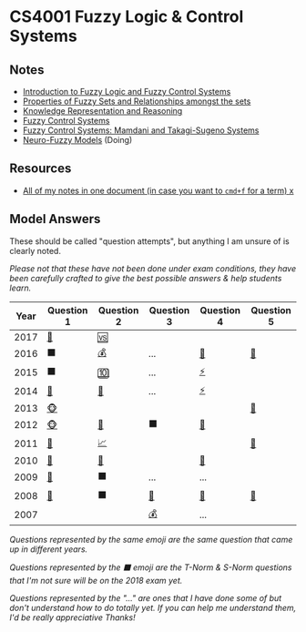 
# CS4001 Fuzzy Logic & Control Systems

## Notes

* [Introduction to Fuzzy Logic and Fuzzy Control Systems](https://github.com/nating/cs-exams/blob/master/assets/notes/fourth-year/fuzzy-logic/notes/0-introduction-to-fuzzy-logic-and-fuzzy-control-systems.md)
* [Properties of Fuzzy Sets and Relationships amongst the sets](https://github.com/nating/cs-exams/blob/master/assets/notes/fourth-year/fuzzy-logic/notes/1-properties-of-fuzzy-sets-and-relationships-amongst-the-sets.md)
* [Knowledge Representation and Reasoning](https://github.com/nating/cs-exams/blob/master/assets/notes/fourth-year/fuzzy-logic/notes/2-knowledge-representation-and-reasoning.md)
* [Fuzzy Control Systems](https://github.com/nating/cs-exams/blob/master/assets/notes/fourth-year/fuzzy-logic/notes/3-fuzzy-control-systems.md)
* [Fuzzy Control Systems: Mamdani and Takagi-Sugeno Systems](https://github.com/nating/cs-exams/blob/master/assets/notes/fourth-year/fuzzy-logic/notes/4-mamdani-and-takagi-sugeno-systems.md)
* [Neuro-Fuzzy Models](https://github.com/nating/cs-exams/blob/master/assets/notes/fourth-year/fuzzy-logic/notes/5-neuro-fuzzy-models.md) (Doing)

## Resources
* [All of my notes in one document (in case you want to `cmd+f` for a term) x](https://github.com/nating/cs-exams/blob/master/assets/notes/fourth-year/fuzzy-logic/notes/all-together.md)

## Model Answers

These should be called "question attempts", but anything I am unsure of is clearly noted.

*Please not that these have not been done under exam conditions, they have been carefully crafted to give the best possible answers & help students learn.*

Year| Question 1|Question 2|Question 3|Question 4|Question 5
----|-----------|----------|----------|----------|----------
2017|[🐳][20171]|[🆚][20172]|          |           |
2016|         ⬛|[💰][20162]|...       |[🐉][20164]|[🔄][20165]
2015|         ⬛|[🔟][20152]|...       |[⚡][20154]|
2014|[🐳][20141]|[🏀][20142]|        ...|[⚡][20144]|
2013|[🐵][20131]|           |          |           |[🔄][20135]
2012|[🐵][20121]|[👮][20122]|         ⬛|[🚗][20124]|
2011|[🐉][20111]|[📈][20112]|           |           |[🔄][20115]
2010|[🐳][20101]|[🏀][20102]|           |[🚗][20104]|
2009|[👫][20091]|         ⬛|        ...|       ...|
2008|[🐳][20081]|         ⬛|[👮][20083]|[🚗][20084]|[🔄][20085]
2007|           |          |[💰][20073]|...       |

*Questions represented by the same emoji are the same question that came up in different years.*

*Questions represented by the ⬛ emoji are the T-Norm & S-Norm questions that I'm not sure will be on the 2018 exam yet.*

*Questions represented by the "..." are ones that I have done some of but don't understand how to do totally yet. If you can help me understand them, I'd be really appreciative Thanks!*

[20071]: https://github.com/nating/cs-exams/blob/master/assets/notes/fourth-year/fuzzy-logic/solutions/2007.md#2007-q1
[20072]: https://github.com/nating/cs-exams/blob/master/assets/notes/fourth-year/fuzzy-logic/solutions/2007.md#2007-q2
[20073]: https://github.com/nating/cs-exams/blob/master/assets/notes/fourth-year/fuzzy-logic/solutions/2007.md#2007-q3
[20074]: https://github.com/nating/cs-exams/blob/master/assets/notes/fourth-year/fuzzy-logic/solutions/2007.md#2007-q4
[20075]: https://github.com/nating/cs-exams/blob/master/assets/notes/fourth-year/fuzzy-logic/solutions/2007.md#2007-q5

[20081]: https://github.com/nating/cs-exams/blob/master/assets/notes/fourth-year/fuzzy-logic/solutions/2008.md#2008-q1
[20082]: https://github.com/nating/cs-exams/blob/master/assets/notes/fourth-year/fuzzy-logic/solutions/2008.md#2008-q2
[20083]: https://github.com/nating/cs-exams/blob/master/assets/notes/fourth-year/fuzzy-logic/solutions/2008.md#2008-q3
[20084]: https://github.com/nating/cs-exams/blob/master/assets/notes/fourth-year/fuzzy-logic/solutions/2008.md#2008-q4
[20085]: https://github.com/nating/cs-exams/blob/master/assets/notes/fourth-year/fuzzy-logic/solutions/2008.md#2008-q5

[20091]: https://github.com/nating/cs-exams/blob/master/assets/notes/fourth-year/fuzzy-logic/solutions/2009.md#2009-q1
[20092]: https://github.com/nating/cs-exams/blob/master/assets/notes/fourth-year/fuzzy-logic/solutions/2009.md#2009-q2
[20093]: https://github.com/nating/cs-exams/blob/master/assets/notes/fourth-year/fuzzy-logic/solutions/2009.md#2009-q3
[20094]: https://github.com/nating/cs-exams/blob/master/assets/notes/fourth-year/fuzzy-logic/solutions/2009.md#2009-q4
[20095]: https://github.com/nating/cs-exams/blob/master/assets/notes/fourth-year/fuzzy-logic/solutions/2009.md#2009-q5

[20101]: https://github.com/nating/cs-exams/blob/master/assets/notes/fourth-year/fuzzy-logic/solutions/2010.md#2010-q1
[20102]: https://github.com/nating/cs-exams/blob/master/assets/notes/fourth-year/fuzzy-logic/solutions/2010.md#2010-q2
[20103]: https://github.com/nating/cs-exams/blob/master/assets/notes/fourth-year/fuzzy-logic/solutions/2010.md#2010-q3
[20104]: https://github.com/nating/cs-exams/blob/master/assets/notes/fourth-year/fuzzy-logic/solutions/2010.md#2010-q4
[20105]: https://github.com/nating/cs-exams/blob/master/assets/notes/fourth-year/fuzzy-logic/solutions/2010.md#2010-q5

[20111]: https://github.com/nating/cs-exams/blob/master/assets/notes/fourth-year/fuzzy-logic/solutions/2011.md#2011-q1
[20112]: https://github.com/nating/cs-exams/blob/master/assets/notes/fourth-year/fuzzy-logic/solutions/2011.md#2011-q2
[20113]: https://github.com/nating/cs-exams/blob/master/assets/notes/fourth-year/fuzzy-logic/solutions/2011.md#2011-q3
[20114]: https://github.com/nating/cs-exams/blob/master/assets/notes/fourth-year/fuzzy-logic/solutions/2011.md#2011-q4
[20115]: https://github.com/nating/cs-exams/blob/master/assets/notes/fourth-year/fuzzy-logic/solutions/2011.md#2011-q5

[20121]: https://github.com/nating/cs-exams/blob/master/assets/notes/fourth-year/fuzzy-logic/solutions/2012.md#2012-q1
[20122]: https://github.com/nating/cs-exams/blob/master/assets/notes/fourth-year/fuzzy-logic/solutions/2012.md#2012-q2
[20123]: https://github.com/nating/cs-exams/blob/master/assets/notes/fourth-year/fuzzy-logic/solutions/2012.md#2012-q3
[20124]: https://github.com/nating/cs-exams/blob/master/assets/notes/fourth-year/fuzzy-logic/solutions/2012.md#2012-q4
[20125]: https://github.com/nating/cs-exams/blob/master/assets/notes/fourth-year/fuzzy-logic/solutions/2012.md#2012-q5

[20131]: https://github.com/nating/cs-exams/blob/master/assets/notes/fourth-year/fuzzy-logic/solutions/2013.md#2013-q1
[20132]: https://github.com/nating/cs-exams/blob/master/assets/notes/fourth-year/fuzzy-logic/solutions/2013.md#2013-q2
[20133]: https://github.com/nating/cs-exams/blob/master/assets/notes/fourth-year/fuzzy-logic/solutions/2013.md#2013-q3
[20134]: https://github.com/nating/cs-exams/blob/master/assets/notes/fourth-year/fuzzy-logic/solutions/2013.md#2013-q4
[20135]: https://github.com/nating/cs-exams/blob/master/assets/notes/fourth-year/fuzzy-logic/solutions/2013.md#2013-q5

[20141]: https://github.com/nating/cs-exams/blob/master/assets/notes/fourth-year/fuzzy-logic/solutions/2014.md#2014-q1
[20142]: https://github.com/nating/cs-exams/blob/master/assets/notes/fourth-year/fuzzy-logic/solutions/2014.md#2014-q2
[20143]: https://github.com/nating/cs-exams/blob/master/assets/notes/fourth-year/fuzzy-logic/solutions/2014.md#2014-q3
[20144]: https://github.com/nating/cs-exams/blob/master/assets/notes/fourth-year/fuzzy-logic/solutions/2014.md#2014-q4
[20145]: https://github.com/nating/cs-exams/blob/master/assets/notes/fourth-year/fuzzy-logic/solutions/2014.md#2014-q5

[20151]: https://github.com/nating/cs-exams/blob/master/assets/notes/fourth-year/fuzzy-logic/solutions/2015.md#2015-q1
[20152]: https://github.com/nating/cs-exams/blob/master/assets/notes/fourth-year/fuzzy-logic/solutions/2015.md#2015-q2
[20153]: https://github.com/nating/cs-exams/blob/master/assets/notes/fourth-year/fuzzy-logic/solutions/2015.md#2015-q3
[20154]: https://github.com/nating/cs-exams/blob/master/assets/notes/fourth-year/fuzzy-logic/solutions/2015.md#2015-q4
[20155]: https://github.com/nating/cs-exams/blob/master/assets/notes/fourth-year/fuzzy-logic/solutions/2015.md#2015-q5

[20161]: https://github.com/nating/cs-exams/blob/master/assets/notes/fourth-year/fuzzy-logic/solutions/2016.md#2016-q1
[20162]: https://github.com/nating/cs-exams/blob/master/assets/notes/fourth-year/fuzzy-logic/solutions/2016.md#2016-q2
[20163]: https://github.com/nating/cs-exams/blob/master/assets/notes/fourth-year/fuzzy-logic/solutions/2016.md#2016-q3
[20164]: https://github.com/nating/cs-exams/blob/master/assets/notes/fourth-year/fuzzy-logic/solutions/2016.md#2016-q4
[20165]: https://github.com/nating/cs-exams/blob/master/assets/notes/fourth-year/fuzzy-logic/solutions/2016.md#2016-q5

[20171]: https://github.com/nating/cs-exams/blob/master/assets/notes/fourth-year/fuzzy-logic/solutions/2017.md#2017-q1
[20172]: https://github.com/nating/cs-exams/blob/master/assets/notes/fourth-year/fuzzy-logic/solutions/2017.md#2017-q2
[20173]: https://github.com/nating/cs-exams/blob/master/assets/notes/fourth-year/fuzzy-logic/solutions/2017.md#2017-q3
[20174]: https://github.com/nating/cs-exams/blob/master/assets/notes/fourth-year/fuzzy-logic/solutions/2017.md#2017-q4
[20175]: https://github.com/nating/cs-exams/blob/master/assets/notes/fourth-year/fuzzy-logic/solutions/2017.md#2017-q5
